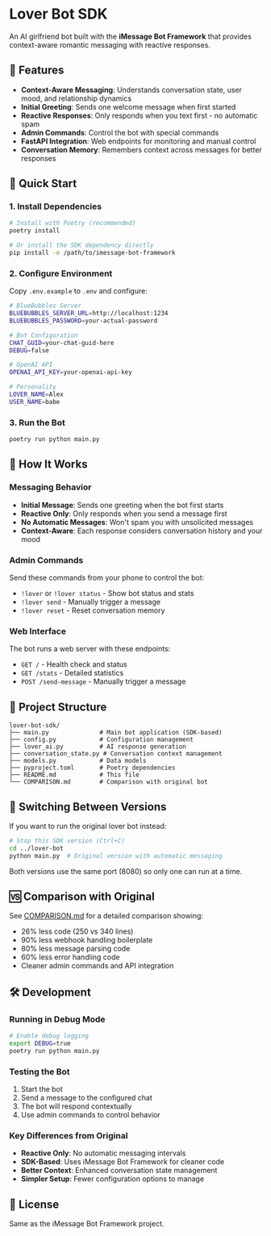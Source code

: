 # Lover Bot SDK

An AI girlfriend bot built with the **iMessage Bot Framework** that provides context-aware romantic messaging with reactive responses.

## 🌟 Features

- **Context-Aware Messaging**: Understands conversation state, user mood, and relationship dynamics
- **Initial Greeting**: Sends one welcome message when first started
- **Reactive Responses**: Only responds when you text first - no automatic spam
- **Admin Commands**: Control the bot with special commands
- **FastAPI Integration**: Web endpoints for monitoring and manual control
- **Conversation Memory**: Remembers context across messages for better responses

## 🚀 Quick Start

### 1. Install Dependencies

```bash
# Install with Poetry (recommended)
poetry install

# Or install the SDK dependency directly
pip install -e /path/to/imessage-bot-framework
```

### 2. Configure Environment

Copy `.env.example` to `.env` and configure:

```bash
# BlueBubbles Server
BLUEBUBBLES_SERVER_URL=http://localhost:1234
BLUEBUBBLES_PASSWORD=your-actual-password

# Bot Configuration  
CHAT_GUID=your-chat-guid-here
DEBUG=false

# OpenAI API
OPENAI_API_KEY=your-openai-api-key

# Personality
LOVER_NAME=Alex
USER_NAME=babe
```

### 3. Run the Bot

```bash
poetry run python main.py
```

## 🤖 How It Works

### Messaging Behavior
- **Initial Message**: Sends one greeting when the bot first starts
- **Reactive Only**: Only responds when you send a message first
- **No Automatic Messages**: Won't spam you with unsolicited messages
- **Context-Aware**: Each response considers conversation history and your mood

### Admin Commands

Send these commands from your phone to control the bot:

- `!lover` or `!lover status` - Show bot status and stats
- `!lover send` - Manually trigger a message
- `!lover reset` - Reset conversation memory

### Web Interface

The bot runs a web server with these endpoints:

- `GET /` - Health check and status
- `GET /stats` - Detailed statistics  
- `POST /send-message` - Manually trigger a message

## 📁 Project Structure

```
lover-bot-sdk/
├── main.py              # Main bot application (SDK-based)
├── config.py            # Configuration management
├── lover_ai.py          # AI response generation
├── conversation_state.py # Conversation context management
├── models.py            # Data models
├── pyproject.toml       # Poetry dependencies
├── README.md            # This file
└── COMPARISON.md        # Comparison with original bot
```

## 🔄 Switching Between Versions

If you want to run the original lover bot instead:

```bash
# Stop this SDK version (Ctrl+C)
cd ../lover-bot
python main.py  # Original version with automatic messaging
```

Both versions use the same port (8080) so only one can run at a time.

## 🆚 Comparison with Original

See [COMPARISON.md](COMPARISON.md) for a detailed comparison showing:
- 26% less code (250 vs 340 lines)
- 90% less webhook handling boilerplate  
- 80% less message parsing code
- 60% less error handling code
- Cleaner admin commands and API integration

## 🛠️ Development

### Running in Debug Mode

```bash
# Enable debug logging
export DEBUG=true
poetry run python main.py
```

### Testing the Bot

1. Start the bot
2. Send a message to the configured chat
3. The bot will respond contextually
4. Use admin commands to control behavior

### Key Differences from Original

- **Reactive Only**: No automatic messaging intervals
- **SDK-Based**: Uses iMessage Bot Framework for cleaner code
- **Better Context**: Enhanced conversation state management
- **Simpler Setup**: Fewer configuration options to manage

## 📝 License

Same as the iMessage Bot Framework project. 